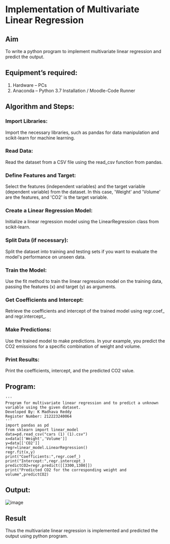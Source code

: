 # Implementation of Multivariate Linear Regression
## Aim
To write a python program to implement multivariate linear regression and predict the output.
## Equipment’s required:
1.	Hardware – PCs
2.	Anaconda – Python 3.7 Installation / Moodle-Code Runner
## Algorithm and Steps:
### Import Libraries:

Import the necessary libraries, such as pandas for data manipulation and scikit-learn for machine learning.
### Read Data:

Read the dataset from a CSV file using the read_csv function from pandas.
### Define Features and Target:

Select the features (independent variables) and the target variable (dependent variable) from the dataset. In this case, 'Weight' and 'Volume' are the features, and 'CO2' is the target variable.
### Create a Linear Regression Model:

Initialize a linear regression model using the LinearRegression class from scikit-learn.
### Split Data (if necessary):

Split the dataset into training and testing sets if you want to evaluate the model's performance on unseen data.
### Train the Model:

Use the fit method to train the linear regression model on the training data, passing the features (x) and target (y) as arguments.
### Get Coefficients and Intercept:

Retrieve the coefficients and intercept of the trained model using regr.coef_ and regr.intercept_.
### Make Predictions:

Use the trained model to make predictions. In your example, you predict the CO2 emissions for a specific combination of weight and volume.
### Print Results:

Print the coefficients, intercept, and the predicted CO2 value.
## Program:
```
'''
Program for multivariate linear regression and to predict a unknown variable using the given dataset.
Developed By: K Madhava Reddy
Register Number: 212223240064
'''
import pandas as pd
from sklearn import linear_model
data=pd.read_csv("cars (1) (1).csv")
x=data[['Weight','Volume']]
y=data[['CO2']]
regr=linear_model.LinearRegression()
regr.fit(x,y)
print("Coefficients:",regr.coef_)
print("Intercept:",regr.intercept_)
predictCO2=regr.predict([[3300,1300]])
print("Predicted CO2 for the corresponding weight and volume",predictCO2)
```
## Output:
![image](https://github.com/Madhavareddy09/Multivariate-Linear-Regression/assets/145742470/f5756da7-582a-4003-bc1c-04d14778b1b3)


## Result
Thus the multivariate linear regression is implemented and predicted the output using python program.
